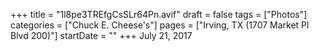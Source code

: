 +++
title = "1l8pe3TREfgCsSLr64Pn.avif"
draft = false
tags = ["Photos"]
categories = ["Chuck E. Cheese's"]
pages = ["Irving, TX (1707 Market Pl Blvd 200)"]
startDate = ""
+++
July 21, 2017
